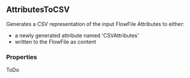 ## AttributesToCSV

Generates a CSV representation of the input FlowFile Attributes to either:
* a newly generated attribute named 'CSVAttributes'
* written to the FlowFile as content

### Properties

ToDo
